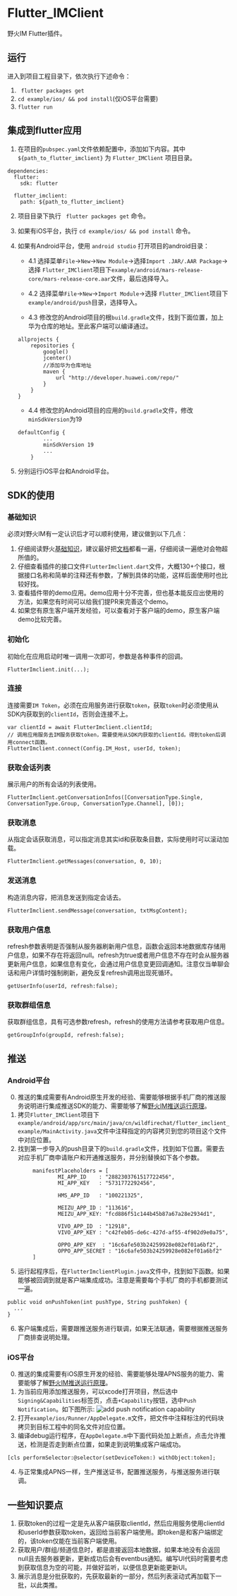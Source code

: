 # Flutter_IMClient
野火IM Flutter插件。

## 运行
进入到项目工程目录下，依次执行下述命令：
1. ``` flutter packages get```
2. ``` cd example/ios/ && pod install ```(仅iOS平台需要)
3. ``` flutter run ```

## 集成到flutter应用
1. 在项目的```pubspec.yaml```文件依赖配置中，添加如下内容。其中 ```${path_to_flutter_imclient}``` 为 ```Flutter_IMClient``` 项目目录。
```
dependencies:
  flutter:
    sdk: flutter

  flutter_imclient:
    path: ${path_to_flutter_imclient}
```
2. 项目目录下执行 ``` flutter packages get``` 命令。
3. 如果有iOS平台，执行 ``` cd example/ios/ && pod install ``` 命令。
4. 如果有Android平台，使用 ```android studio``` 打开项目的android目录：
    + 4.1 选择菜单```File```->```New```->```New Module```->选择```Import .JAR/.AAR Package```->选择 ```Flutter_IMClient```项目下```example/android/mars-release-core/mars-release-core.aar```文件，最后选择导入。

    + 4.2 选择菜单```File```->```New```->```Import Module```->选择 ```Flutter_IMClient```项目下```example/android/push```目录，选择导入。

    + 4.3 修改您的Android项目的根```build.gradle```文件，找到下面位置，加上华为仓库的地址。至此客户端可以编译通过。

    ```
    allprojects {
        repositories {
            google()
            jcenter()
            //添加华为仓库地址
            maven {
                url "http://developer.huawei.com/repo/"
            }
        }
    }
    ```

    + 4.4 修改您的Android项目的应用的```build.gradle```文件，修改```minSdkVersion```为19

    ```
    defaultConfig {
            ...
            minSdkVersion 19
            ...
        }
    ```
    
7. 分别运行iOS平台和Android平台。

## SDK的使用
### 基础知识
必须对野火IM有一定认识后才可以顺利使用，建议做到以下几点：
1. 仔细阅读野火[基础知识](https://docs.wildfirechat.cn/base_knowledge/)，建议最好把[文档](https://docs.wildfirechat.cn)都看一遍，仔细阅读一遍绝对会物超所值的。
2. 仔细查看插件的接口文件```FlutterImclient.dart```文件，大概130+个接口，根据接口名称和简单的注释还有参数，了解到具体的功能，这样后面使用时也比较好找。
3. 查看插件带的demo应用。demo应用十分不完善，但也基本能反应出使用的方法，如果您有时间可以给我们提PR来完善这个demo。
4. 如果您有原生客户端开发经验，可以查看对于客户端的demo，原生客户端demo比较完善。

### 初始化
初始化在应用启动时唯一调用一次即可，参数是各种事件的回调。
```
FlutterImclient.init(...);
```

### 连接
连接需要```IM Token```，必须在应用服务进行获取```token```，获取```token```时必须使用从SDK内获取到的```clientId```，否则会连接不上。
```
var clientId = await FlutterImclient.clientId;
// 调用应用服务去IM服务获取token，需要使用从SDK内获取的clientId。得到token后调用connect函数。
FlutterImclient.connect(Config.IM_Host, userId, token);
```

### 获取会话列表
展示用户的所有会话的列表使用。
```
FlutterImclient.getConversationInfos([ConversationType.Single, ConversationType.Group, ConversationType.Channel], [0]);
```

### 获取消息
从指定会话获取消息，可以指定消息其实id和获取条目数，实际使用时可以滚动加载。
```
FlutterImclient.getMessages(conversation, 0, 10);
```

### 发送消息
构造消息内容，把消息发送到指定会话去。
```
FlutterImclient.sendMessage(conversation, txtMsgContent);
```

### 获取用户信息
refresh参数表明是否强制从服务器刷新用户信息，函数会返回本地数据库存储用户信息，如果不存在将返回null。refresh为true或者用户信息不存在时会从服务器更新用户信息，如果信息有变化，会通过用户信息变更回调通知。注意仅当单聊会话和用户详情时强制刷新，避免反复refresh调用出现死循环。
```
getUserInfo(userId, refresh:false);
```

### 获取群组信息
获取群组信息，具有可选参数refresh，refresh的使用方法请参考获取用户信息。
```
getGroupInfo(groupId, refresh:false);
```

## 推送
### Android平台
0. 推送的集成需要有Android原生开发的经验、需要能够根据手机厂商的推送服务说明进行集成推送SDK的能力、需要能够了解[野火IM推送运行原理](https://github.com/wildfirechat/push_server)。
2. 拷贝```Flutter_IMClient```项目下```example/android/app/src/main/java/cn/wildfirechat/flutter_imclient_example/MainActivity.java```文件中注释指定的内容拷贝到您的项目这个文件中对应位置。
4. 找到第一步导入的push目录下的```build.gradle```文件，找到如下位置。需要去对应手机厂商申请账户和开通推送服务，并分别替换如下各个参数。
```
        manifestPlaceholders = [
                MI_APP_ID    : "2882303761517722456",
                MI_APP_KEY   : "5731772292456",

                HMS_APP_ID   : "100221325",

                MEIZU_APP_ID : "113616",
                MEIZU_APP_KEY: "fcd886f51c144b45b87a67a28e2934d1",

                VIVO_APP_ID  : "12918",
                VIVO_APP_KEY : "c42feb05-de6c-427d-af55-4f902d9e0a75",

                OPPO_APP_KEY  : "16c6afe503b24259928e082ef01a6bf2",
                OPPO_APP_SECRET : "16c6afe503b24259928e082ef01a6bf2"
        ]
```
5. 运行起程序后，在```FlutterImclientPlugin.java```文件中，找到如下函数。如果能够被回调到就是客户端集成成功。注意是需要每个手机厂商的手机都要测试一遍。
```
public void onPushToken(int pushType, String pushToken) {
  ...
}
```
6. 客户端集成后，需要跟推送服务进行联调，如果无法联通，需要根据推送服务厂商排查说明处理。

### iOS平台
0. 推送的集成需要有iOS原生开发的经验、需要能够处理APNS服务的能力、需要能够了解[野火IM推送运行原理](https://github.com/wildfirechat/push_server)。
1. 为当前应用添加推送服务，可以xcode打开项目，然后选中```Signing&Capabilities```标签页，点击```+Capability```按钮，选中```Push Notification```。如下图所示:
![add push notification capability](./screenshots/add_push_notification_capability.png)
2. 打开```example/ios/Runner/AppDelegate.m```文件，把文件中注释标注的代码块拷贝到目标工程中的同名文件对应位置。
3. 编译debug运行程序，在```AppDelegate.m```中下面代码处加上断点，点击允许推送，检测是否走到断点位置，如果走到说明集成客户端成功。
```
[cls performSelector:@selector(setDeviceToken:) withObject:token];
```
4. 与正常集成APNS一样，生产推送证书，配置推送服务，与推送服务进行联调。

## 一些知识要点
1. 获取token的过程一定是先从客户端获取clientId，然后应用服务使用clientId和userId参数获取token，返回给当前客户端使用。即token是和客户端绑定的，该token仅能在当前客户端使用。
2. 获取用户/群组/频道信息时，都是直接返回本地数据，如果本地没有会返回null且去服务器更新，更新成功后会有eventbus通知。编写UI代码时需要考虑到获取信息为空的可能，并做好监听，以便信息更新能更新UI。
3. 展示消息是分批获取的，先获取最新的一部分，然后列表滚动式再加载下一批，以此类推。
